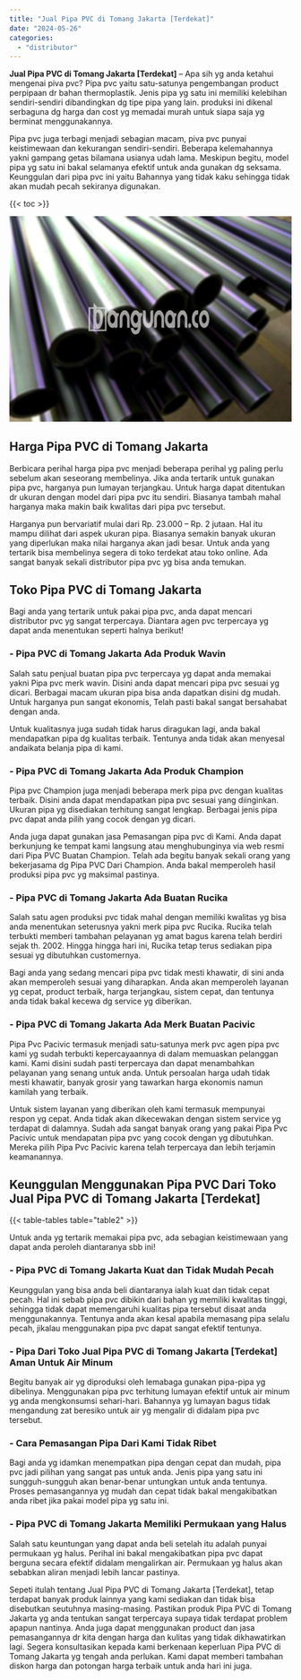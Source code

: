 ```yaml
---
title: "Jual Pipa PVC di Tomang Jakarta [Terdekat]"
date: "2024-05-26"
categories: 
  - "distributor"
---
```


**Jual Pipa PVC di Tomang Jakarta \[Terdekat\]** – Apa sih yg anda ketahui mengenai piva pvc? Pipa pvc yaitu satu-satunya pengembangan product perpipaan dr bahan thermoplastik. Jenis pipa yg satu ini memiliki kelebihan sendiri-sendiri dibandingkan dg tipe pipa yang lain. produksi ini dikenal serbaguna dg harga dan cost yg memadai murah untuk siapa saja yg berminat menggunakannya.

Pipa pvc juga terbagi menjadi sebagian macam, piva pvc punyai keistimewaan dan kekurangan sendiri-sendiri. Beberapa kelemahannya yakni gampang getas bilamana usianya udah lama. Meskipun begitu, model pipa yg satu ini bakal selamanya efektif untuk anda gunakan dg seksama. Keunggulan dari pipa pvc ini yaitu Bahannya yang tidak kaku sehingga tidak akan mudah pecah sekiranya digunakan.

{{< toc >}}

![Jual Pipa PVC di Tomang Jakarta [Terdekat]](/images/jaul-pipa-pvc-07.png)

## Harga Pipa PVC di Tomang Jakarta

Berbicara perihal harga pipa pvc menjadi beberapa perihal yg paling perlu sebelum akan seseorang membelinya. Jika anda tertarik untuk gunakan pipa pvc, harganya pun lumayan terjangkau. Untuk harga dapat ditentukan dr ukuran dengan model dari pipa pvc itu sendiri. Biasanya tambah mahal harganya maka makin baik kwalitas dari pipa pvc tersebut.

Harganya pun bervariatif mulai dari Rp. 23.000 – Rp. 2 jutaan. Hal itu mampu dilihat dari aspek ukuran pipa. Biasanya semakin banyak ukuran yang diperlukan maka nilai harganya akan jadi besar. Untuk anda yang tertarik bisa membelinya segera di toko terdekat atau toko online. Ada sangat banyak sekali distributor pipa pvc yg bisa anda temukan.

## Toko Pipa PVC di Tomang Jakarta

Bagi anda yang tertarik untuk pakai pipa pvc, anda dapat mencari distributor pvc yg sangat terpercaya. Diantara agen pvc terpercaya yg dapat anda menentukan seperti halnya berikut!

### \- Pipa PVC di Tomang Jakarta Ada Produk Wavin

Salah satu penjual buatan pipa pvc terpercaya yg dapat anda memakai yakni Pipa pvc merk wavin. Disini anda dapat mencari pipa pvc sesuai yg dicari. Berbagai macam ukuran pipa bisa anda dapatkan disini dg mudah. Untuk harganya pun sangat ekonomis, Telah pasti bakal sangat bersahabat dengan anda.

Untuk kualitasnya juga sudah tidak harus diragukan lagi, anda bakal mendapatkan pipa dg kualitas terbaik. Tentunya anda tidak akan menyesal andaikata belanja pipa di kami.

### \- Pipa PVC di Tomang Jakarta Ada Produk Champion

Pipa pvc Champion juga menjadi beberapa merk pipa pvc dengan kualitas terbaik. Disini anda dapat mendapatkan pipa pvc sesuai yang diinginkan. Ukuran pipa yg disediakan terhitung sangat lengkap. Berbagai jenis pipa pvc dapat anda pilih yang cocok dengan yg dicari.

Anda juga dapat gunakan jasa Pemasangan pipa pvc di Kami. Anda dapat berkunjung ke tempat kami langsung atau menghubunginya via web resmi dari Pipa PVC Buatan Champion. Telah ada begitu banyak sekali orang yang bekerjasama dg Pipa PVC Dari Champion. Anda bakal memperoleh hasil produksi pipa pvc yg maksimal pastinya.

### \- Pipa PVC di Tomang Jakarta Ada Buatan Rucika

Salah satu agen produksi pvc tidak mahal dengan memiliki kwalitas yg bisa anda menentukan seterusnya yakni merk pipa pvc Rucika. Rucika telah terbukti memberi tambahan pelayanan yg amat bagus karena telah berdiri sejak th. 2002. Hingga hingga hari ini, Rucika tetap terus sediakan pipa sesuai yg dibutuhkan customernya.

Bagi anda yang sedang mencari pipa pvc tidak mesti khawatir, di sini anda akan memperoleh sesuai yang diharapkan. Anda akan memperoleh layanan yg cepat, product terbaik, harga terjangkau, sistem cepat, dan tentunya anda tidak bakal kecewa dg service yg diberikan.

### \- Pipa PVC di Tomang Jakarta Ada Merk Buatan Pacivic

Pipa Pvc Pacivic termasuk menjadi satu-satunya merk pvc agen pipa pvc kami yg sudah terbukti kepercayaannya di dalam memuaskan pelanggan kami. Kami disini sudah pasti terpercaya dan dapat menambahkan pelayanan yang senang untuk anda. Untuk persoalan harga udah tidak mesti khawatir, banyak grosir yang tawarkan harga ekonomis namun kamilah yang terbaik.

Untuk sistem layanan yang diberikan oleh kami termasuk mempunyai respon yg cepat. Anda tidak akan dikecewakan dengan sistem service yg terdapat di dalamnya. Sudah ada sangat banyak orang yang pakai Pipa Pvc Pacivic untuk mendapatan pipa pvc yang cocok dengan yg dibutuhkan. Mereka pilih Pipa Pvc Pacivic karena telah terpercaya dan lebih terjamin keamanannya.

## Keunggulan Menggunakan Pipa PVC Dari Toko Jual Pipa PVC di Tomang Jakarta \[Terdekat\]

{{< table-tables table="table2" >}}

Untuk anda yg tertarik memakai pipa pvc, ada sebagian keistimewaan yang dapat anda peroleh diantaranya sbb ini!

### \- Pipa PVC di Tomang Jakarta Kuat dan Tidak Mudah Pecah

Keunggulan yang bisa anda beli diantaranya ialah kuat dan tidak cepat pecah. Hal ini sebab pipa pvc dibikin dari bahan yg memiliki kwalitas tinggi, sehingga tidak dapat memengaruhi kualitas pipa tersebut disaat anda menggunakannya. Tentunya anda akan kesal apabila memasang pipa selalu pecah, jikalau menggunakan pipa pvc dapat sangat efektif tentunya.

### \- Pipa Dari Toko Jual Pipa PVC di Tomang Jakarta \[Terdekat\] Aman Untuk Air Minum

Begitu banyak air yg diproduksi oleh lemabaga gunakan pipa-pipa yg dibelinya. Menggunakan pipa pvc terhitung lumayan efektif untuk air minum yg anda mengkonsumsi sehari-hari. Bahannya yg lumayan bagus tidak mengandung zat beresiko untuk air yg mengalir di didalam pipa pvc tersebut.

### \- Cara Pemasangan Pipa Dari Kami Tidak Ribet

Bagi anda yg idamkan menempatkan pipa dengan cepat dan mudah, pipa pvc jadi pilihan yang sangat pas untuk anda. Jenis pipa yang satu ini sungguh-sungguh akan benar-benar untungkan untuk anda tentunya. Proses pemasangannya yg mudah dan cepat tidak bakal mengakibatkan anda ribet jika pakai model pipa yg satu ini.

### \- Pipa PVC di Tomang Jakarta Memiliki Permukaan yang Halus

Salah satu keuntungan yang dapat anda beli setelah itu adalah punyai permukaan yg halus. Perihal ini bakal mengakibatkan pipa pvc dapat berguna secara efektif didalam mengalirkan air. Permukaan yg halus akan sebabkan aliran menjadi lebih lancar pastinya.

Sepeti itulah tentang Jual Pipa PVC di Tomang Jakarta \[Terdekat\], tetap terdapat banyak produk lainnya yang kami sediakan dan tidak bisa disebutkan seutuhnya masing-masing. Pastikan produk Pipa PVC di Tomang Jakarta yg anda tentukan sangat terpercaya supaya tidak terdapat problem apapun nantinya. Anda juga dapat menggunakan product dan jasa pemasangannya dr kita dengan harga dan kulitas yang tidak dikhawatirkan lagi. Segera konsultasikan kepada kami berkenaan keperluan Pipa PVC di Tomang Jakarta yg tengah anda perlukan. Kami dapat memberi tambahan diskon harga dan potongan harga terbaik untuk anda hari ini juga.
